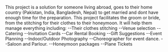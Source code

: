 This project is a solution for someone living abroad, goes to their home country (Pakistan, India, Bangladesh, Nepal) to get married and dont have enough time for the preparation. 
This project facilitates the groom or bride, from the stitching for their clothes to their honeymoon.
It will help them manage everything including:
--Their clothes stitching
--Venue selection
--Catering
--Invitation Cards
--Car Rental Booking
--Gift Suggestions
--Event Planning
--Indoor/Outdoor Photography 
--Choreographer for event dance.
--Saloon and Parlour.
--Honeymoon packages 
--Plane Tickets
